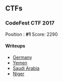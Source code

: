 ## CTFs

### CodeFest CTF 2017
Position : **#1**
Score:  2290

#### Writeups

+ [Germany](WriteUps/CodeFest17/Germany.md)
+ [Yemen](WriteUps/CodeFest17/Yemen.md)
+ [Saudi Arabia](WriteUps/CodeFest17/SaudiArabia.md)
+ [Niger](WriteUps/CodeFest17/Niger.md)
